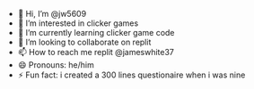 - 👋 Hi, I’m @jw5609
- 👀 I’m interested in clicker games
- 🌱 I’m currently learning clicker game code
- 💞️ I’m looking to collaborate on replit
- 📫 How to reach me replit @jameswhite37
- 😄 Pronouns: he/him
- ⚡ Fun fact: i created a 300 lines questionaire when i was nine

<!---
jw5609/jw5609 is a ✨ special ✨ repository because its `README.md` (this file) appears on your GitHub profile.
You can click the Preview link to take a look at your changes.
--->
